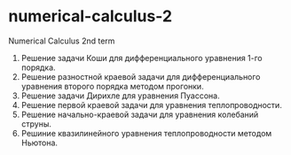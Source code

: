 # numerical-calculus-2
Numerical Calculus 2nd term
1. Решение задачи Коши для дифференциального уравнения 1-го порядка.
2. Решение разностной краевой задачи  для дифференциального  уравнения второго порядка методом прогонки.
3. Решение задачи Дирихле для уравнения Пуассона.
4. Решение первой краевой задачи для уравнения теплопроводности.
5. Решение начально-краевой задачи для уравнения колебаний струны.
6. Решиние квазилинейного уравнения теплопроводности методом Ньютона.
